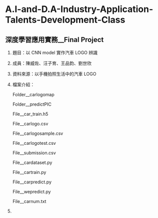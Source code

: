 # A.I-and-D.A-Industry-Application-Talents-Development-Class

## 深度學習應用實務__Final Project

1. 題目：以 CNN model 實作汽車 LOGO 辨識

2. 成員：陳威佐、汪子育、王品鈞、劉世欣

3. 資料來源：以手機拍照生活中的汽車 LOGO

4. 檔案介紹：
    <p>Folder__carlogomap </p>
    <p>Folder__predictPIC </p>
    <p>File__car_train.h5 </p>
    <p>File__carlogo.csv </p>
    <p>File__carlogosample.csv </p>
    <p>File__carlogotest.csv</p>
    <p>File__submission.csv </p>
    <p>File__cardataset.py </p>
    <p>File__cartrain.py </p>
    <p>File__carpredict.py </p>
    <p>File__wepredict.py </p>
    <p>File__carnum.txt </p>
    
5. <img href = "accuracy.png">
